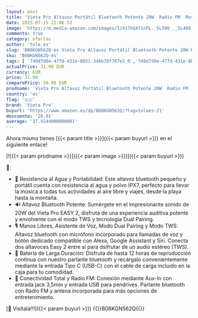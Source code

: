 ```yaml
---
layout: post
title: 'Vieta Pro Altavoz Portátil Bluetooth Potente 20W  Radio FM  Resistente al Agua  12H Batería  Micrófono  Estéreo  USB-C  TWS  Compatible con Alexa | Altavoz inalámbrico Autoamplificados Easy 2'
date: 2025-07-15 22:06:53
image: 'https://m.media-amazon.com/images/I/417hGXllnPL._SL500_._SL400_.jpg'
comments: true
category: ofertas
author: 'tole.es'
slug: 'B08KGN562Q-es Vieta Pro Altavoz Portátil Bluetooth Potente 20W Radio FM...'
sku: 'B08KGN562Q-es'
tags: [ '749d7d8e-47fd-431e-8b51-348b70f767e2_0','749d7d8e-47fd-431e-8b51-348b70f767e2_8501','749d7d8e-47fd-431e-8b51-348b70f767e2_9101','749d7d8e-47fd-431e-8b51-348b70f767e2_9801','Accesorios de audio y vídeo portátil','Altavoces portátiles Bluetooth','Altavoces portátiles y altavoces con puerto dock','Arborist Merchandising Root','Audio y vídeo portátil','CML-Tech','Electrónica','Self Service','Special Features Stores','Tech all','Top Brands Speakers Selection','Top brands in Electronics','alexa','vieta pro','🇪🇸', ]
actualPrice: 31.99 EUR
currency: EUR
price: 31.99
comparePrice: 39.99 EUR
prodname: 'Vieta Pro Altavoz Portátil Bluetooth Potente 20W  Radio FM  Resistente al Agua  12H Batería  Micrófono  Estéreo  USB-C  TWS  Compatible con Alexa | Altavoz inalámbrico Autoamplificados Easy 2'
country: 'es'
flag: '🇪🇸'
brand: 'Vieta Pro'
buyurl: 'https://www.amazon.es/dp/B08KGN562Q/?tag=tolees-21'
descuento: '20.01'
average: '37.9244000000001'
---
```


Ahora mismo tienes [{{< param title >}}]({{< param buyurl >}}) en el siguiente enlace!

[![{{< param prodname >}}]({{< param image >}})]({{< param buyurl >}})

🔎:

- 🌊 Resistencia al Agua y Portabilidad: Este altavoz bluetooth pequeño y portátil cuenta con resistencia al agua y polvo IPX7, perfecto para llevar la música a todas tus actividades al aire libre y viajes, desde la playa hasta la montaña.
- 🔊 Altavoz Bluetooth Potente: Sumérgete en el impresionante sonido de 20W del Vieta Pro EASY 2, disfruta de una experiencia auditiva potente y envolvente con el modo TWS y tecnología Dual Pairing.
- 🎙️ Manos Libres, Asistente de Voz, Modo Dual Pairing y Modo TWS: Altavoz bluetooth con micrófono incorporado para llamadas de voz y botón dedicado compatible con Alexa, Google Assistant y Siri. Conecta dos altavoces Easy 2 entre sí para dsifrutar de un audio estéreo (TWS).
- 🔋 Batería de Larga Duración: Disfruta de hasta 12 horas de reproducción continua con nuestro parlante bluetooth y recárgalo convenientemente mediante la entrada Tipo C (USB-C) con el cable de carga incluido en la caja para tu comodidad.
- 🔄 Conectividad Total y Radio FM: Conexión mediante Aux-In con entrada jack 3,5mm y entrada USB para pendrives. Parlante bluetooth con Radio FM y antena incorporada para más opciones de entretenimiento.

[🛒 Visítala!!!]({{< param buyurl >}})
{{<world>}}B08KGN562Q{{</world>}}
